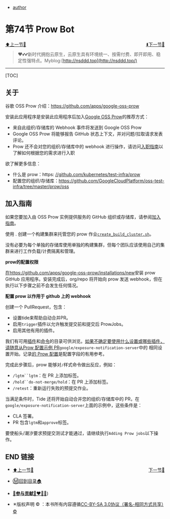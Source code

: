 + [author](http://nsddd.top)

# 第74节 Prow Bot

<div><a href = '73.md' style='float:left'>⬆️上一节🔗  </a><a href = '75.md' style='float: right'>  ⬇️下一节🔗</a></div>
<br>

> ❤️💕💕新时代拥抱云原生，云原生具有环境统一、按需付费、即开即用、稳定性强特点。Myblog:[http://nsddd.top](http://nsddd.top/)

---
[TOC]

## 关于

谷歌 OSS Prow 介绍：https://github.com/apps/google-oss-prow

安装此应用程序是安装此应用程序后加入[Google OSS Prow](https://github.com/googlecloudplatform/oss-test-infra#oss-prow)的推荐方式：

+ 来自此组织/存储库的 Webhook 事件将发送到 Google OSS Prow
+ Google OSS Prow 将能够报告 GitHub 状态上下文，并对问题/拉取请求发表评论。
+ Prow 还不会对您的组织/存储库中的 webhook 进行操作，请访问[入职指南](https://github.com/GoogleCloudPlatform/oss-test-infra/blob/master/prow/oss/onboarding.md)以了解如何根据您的需求进行入职

欲了解更多信息：

+ 什么是 prow：https: [//github.com/kubernetes/test-infra/prow](https://github.com/kubernetes/test-infra/prow)
+ 配置您的组织/存储库：https://github.com/GoogleCloudPlatform/oss-test-infra/tree/master/prow/oss



## 加入指南

如果您要加入由 OSS Prow 实例提供服务的 GitHub 组织或存储库，请参阅[加入指南](https://github.com/GoogleCloudPlatform/oss-test-infra/blob/master/prow/oss/onboarding.md)。

使用 . 创建一个构建集群来托管您的 prow 作业[`create_build_cluster.sh`](https://github.com/GoogleCloudPlatform/oss-test-infra/blob/master/prow/oss/create-build-cluster.sh)。

没有必要为每个单独的存储库使用单独的构建集群，但每个团队应该使用自己的集群来进行工作负载/计费隔离和管理。



**prow的配置权限**

[在https://github.com/apps/google-oss-prow/installations/new](https://github.com/apps/google-oss-prow/installations/new)安装 prow GitHub 应用程序。安装完成后，org/repo 将开始向 prow 发送 webhook，但在执行以下步骤之前不会发生任何情况。



**配置 prow 以作用于 github 上的 webhook**

创建一个 PullRequest，包含：

+ 设置tide来帮助自动合并PR。
+ 启用`trigger`插件以允许触发提交前和提交后 ProwJobs。
+ 启用其他有用的插件。

我们有可用[插件](https://oss.gprow.dev/plugins)和[命令](https://oss.gprow.dev/command-help)的目录可供浏览。[如果不确定要使用什么设置或哪些插件，请随意从Prow 配置示例 PR](https://github.com/GoogleCloudPlatform/oss-test-infra/pull/376)`google/exposure-notification-server`中的 相同设置开始。记录[的 Prow 配置](https://github.com/kubernetes/test-infra/blob/master/prow/config/prow-config-documented.yaml)是配置字段的有用参考。

完成此步骤后，prow 能够对`/`样式命令做出反应，例如：

+ `/lgtm``lgtm`：在 PR 上添加标签。
+ `/hold``do-not-merge/hold`：在 PR 上添加标签。
+ `/retest`：重新运行失败的预提交作业。

当满足条件时，Tide 还将开始自动合并您的组织/存储库中的 PR，在`google/exposure-notification-server`上面的示例中，这些条件是：

+ CLA 签署。
+ PR 包含`lgtm`和`approve`标签。

要使船头/潮汐要求预提交测试才能通过，请继续执行`Adding Prow jobs`以下操作。









## END 链接
<ul><li><div><a href = '73.md' style='float:left'>⬆️上一节🔗  </a><a href = '75.md' style='float: right'>  ️下一节🔗</a></div></li></ul>

+ [Ⓜ️回到目录🏠](../README.md)

+ [**🫵参与贡献💞❤️‍🔥💖**](https://nsddd.top/archives/contributors))

+ ✴️版权声明 &copy; ：本书所有内容遵循[CC-BY-SA 3.0协议（署名-相同方式共享）&copy;](http://zh.wikipedia.org/wiki/Wikipedia:CC-by-sa-3.0协议文本) 

